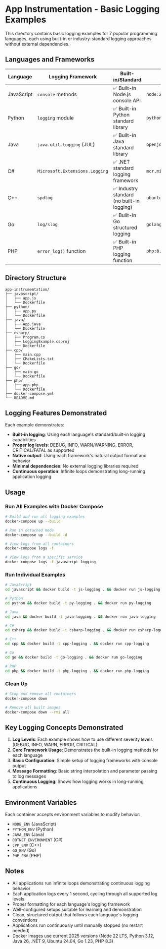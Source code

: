 # App Instrumentation - Basic Logging Examples

This directory contains basic logging examples for 7 popular programming languages, each using built-in or industry-standard logging approaches without external dependencies.

## Languages and Frameworks

| Language | Logging Framework | Built-in/Standard | Docker Base Image |
|----------|------------------|-------------------|-------------------|
| JavaScript | `console` methods | ✅ Built-in Node.js console API | `node:22-alpine` |
| Python | `logging` module | ✅ Built-in Python standard library | `python:3.12-slim` |
| Java | `java.util.logging` (JUL) | ✅ Built-in Java standard library | `openjdk:26-slim` |
| C# | `Microsoft.Extensions.Logging` | ✅ .NET standard logging framework | `mcr.microsoft.com/dotnet/*:9.0` |
| C++ | `spdlog` | ✅ Industry standard (no built-in logging) | `ubuntu:24.04` |
| Go | `log/slog` | ✅ Built-in Go structured logging | `golang:1.23-alpine` |
| PHP | `error_log()` function | ✅ Built-in PHP logging function | `php:8.3-cli-alpine` |

## Directory Structure

```
app-instrumentation/
├── javascript/
│   ├── app.js
│   └── Dockerfile
├── python/
│   ├── app.py
│   └── Dockerfile
├── java/
│   ├── App.java
│   └── Dockerfile
├── csharp/
│   ├── Program.cs
│   ├── LoggingExample.csproj
│   └── Dockerfile
├── cpp/
│   ├── main.cpp
│   ├── CMakeLists.txt
│   └── Dockerfile
├── go/
│   ├── main.go
│   └── Dockerfile
├── php/
│   ├── app.php
│   └── Dockerfile
├── docker-compose.yml
└── README.md
```

## Logging Features Demonstrated

Each example demonstrates:

- **Built-in logging**: Using each language's standard/built-in logging capabilities
- **Proper log levels**: DEBUG, INFO, WARN/WARNING, ERROR, CRITICAL/FATAL as supported
- **Native output**: Using each framework's natural output format and behavior
- **Minimal dependencies**: No external logging libraries required
- **Continuous operation**: Infinite loops demonstrating long-running application logging

## Usage

### Run All Examples with Docker Compose

```bash
# Build and run all logging examples
docker-compose up --build

# Run in detached mode
docker-compose up --build -d

# View logs from all containers
docker-compose logs -f

# View logs from a specific service
docker-compose logs -f javascript-logging
```

### Run Individual Examples

```bash
# JavaScript
cd javascript && docker build -t js-logging . && docker run js-logging

# Python
cd python && docker build -t py-logging . && docker run py-logging

# Java
cd java && docker build -t java-logging . && docker run java-logging

# C#
cd csharp && docker build -t csharp-logging . && docker run csharp-logging

# C++
cd cpp && docker build -t cpp-logging . && docker run cpp-logging

# Go
cd go && docker build -t go-logging . && docker run go-logging

# PHP
cd php && docker build -t php-logging . && docker run php-logging
```

### Clean Up

```bash
# Stop and remove all containers
docker-compose down

# Remove all built images
docker-compose down --rmi all
```

## Key Logging Concepts Demonstrated

1. **Log Levels**: Each example shows how to use different severity levels (DEBUG, INFO, WARN, ERROR, CRITICAL)
2. **Core Framework Usage**: Demonstrates the built-in logging methods for each language
3. **Basic Configuration**: Simple setup of logging frameworks with console output
4. **Message Formatting**: Basic string interpolation and parameter passing to log messages
5. **Continuous Logging**: Shows how logging works in long-running applications

## Environment Variables

Each container accepts environment variables to modify behavior:

- `NODE_ENV` (JavaScript)
- `PYTHON_ENV` (Python) 
- `JAVA_ENV` (Java)
- `DOTNET_ENVIRONMENT` (C#)
- `CPP_ENV` (C++)
- `GO_ENV` (Go)
- `PHP_ENV` (PHP)

## Notes

- All applications run infinite loops demonstrating continuous logging behavior
- Each application logs every 1 second, cycling through all supported log levels
- Proper formatting for each language's logging framework
- Well-configured setups suitable for learning and demonstration
- Clean, structured output that follows each language's logging conventions
- Applications run continuously until manually stopped (no restart needed)
- Docker images use current 2025 versions (Node 22 LTS, Python 3.12, Java 26, .NET 9, Ubuntu 24.04, Go 1.23, PHP 8.3) 